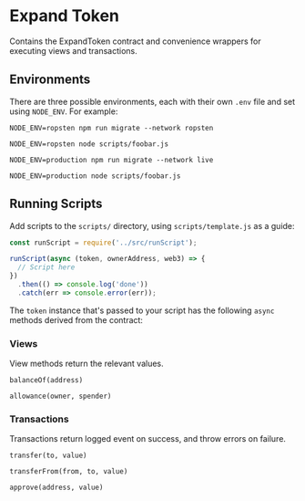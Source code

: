 # Expand Token

Contains the ExpandToken contract and convenience wrappers for executing views and transactions.

## Environments

There are three possible environments, each with their own `.env` file and set using `NODE_ENV`. For example:

```
NODE_ENV=ropsten npm run migrate --network ropsten
```

```
NODE_ENV=ropsten node scripts/foobar.js
```

```
NODE_ENV=production npm run migrate --network live
```

```
NODE_ENV=production node scripts/foobar.js
```

## Running Scripts

Add scripts to the `scripts/` directory, using `scripts/template.js` as a guide:

```javascript
const runScript = require('../src/runScript');

runScript(async (token, ownerAddress, web3) => {
  // Script here
})
  .then(() => console.log('done'))
  .catch(err => console.error(err));
```

The `token` instance that's passed to your script has the following `async` methods derived from the contract:

### Views

View methods return the relevant values.

```
balanceOf(address)

allowance(owner, spender)
```

### Transactions

Transactions return logged event on success, and throw errors on failure.

```
transfer(to, value)

transferFrom(from, to, value)

approve(address, value)
```
